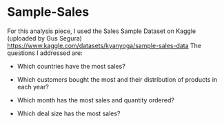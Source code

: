 # Sample-Sales

For this analysis piece, I used the Sales Sample Dataset on Kaggle (uploaded by Gus Segura) https://www.kaggle.com/datasets/kyanyoga/sample-sales-data 
The questions I addressed are:

* Which countries have the most sales?

* Which customers bought the most and their distribution of products in each year? 

* Which month has the most sales and quantity ordered? 

* Which deal size has the most sales? 
